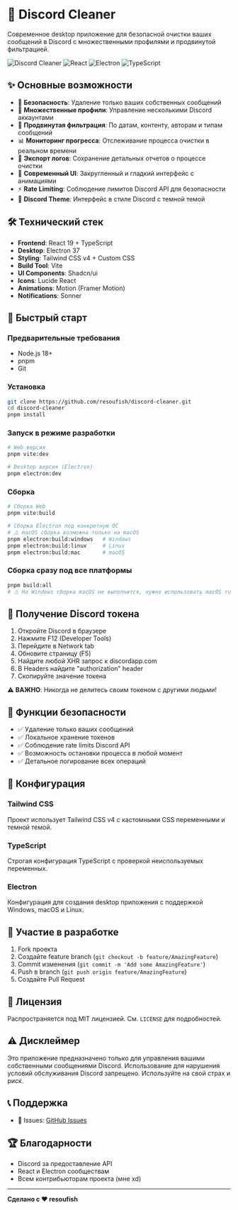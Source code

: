 # 🚀 Discord Cleaner

Современное desktop приложение для безопасной очистки ваших сообщений в Discord с множественными профилями и продвинутой фильтрацией.

![Discord Cleaner](https://img.shields.io/badge/Discord-Cleaner-7289da?style=for-the-badge&logo=discord&logoColor=white)
![React](https://img.shields.io/badge/React-19-61dafb?style=for-the-badge&logo=react&logoColor=white)
![Electron](https://img.shields.io/badge/Electron-37-9feaf9?style=for-the-badge&logo=electron&logoColor=white)
![TypeScript](https://img.shields.io/badge/TypeScript-5-3178c6?style=for-the-badge&logo=typescript&logoColor=white)

## ✨ Основные возможности

- 🔐 **Безопасность**: Удаление только ваших собственных сообщений
- 👥 **Множественные профили**: Управление несколькими Discord аккаунтами
- 🎯 **Продвинутая фильтрация**: По датам, контенту, авторам и типам сообщений
- 📊 **Мониторинг прогресса**: Отслеживание процесса очистки в реальном времени
- 💾 **Экспорт логов**: Сохранение детальных отчетов о процессе очистки
- 🌟 **Современный UI**: Закругленный и гладкий интерфейс с анимациями
- ⚡ **Rate Limiting**: Соблюдение лимитов Discord API для безопасности
- 🎨 **Discord Theme**: Интерфейс в стиле Discord с темной темой

## 🛠️ Технический стек

- **Frontend**: React 19 + TypeScript
- **Desktop**: Electron 37
- **Styling**: Tailwind CSS v4 + Custom CSS
- **Build Tool**: Vite
- **UI Components**: Shadcn/ui
- **Icons**: Lucide React
- **Animations**: Motion (Framer Motion)
- **Notifications**: Sonner

## 🚀 Быстрый старт

### Предварительные требования

- Node.js 18+ 
- pnpm
- Git

### Установка

```bash
git clone https://github.com/resoufish/discord-cleaner.git
cd discord-cleaner
pnpm install
````

### Запуск в режиме разработки

```bash
# Web версия
pnpm vite:dev

# Desktop версия (Electron)
pnpm electron:dev
```

### Сборка

```bash
# Сборка Web
pnpm vite:build

# Сборка Electron под конкретную ОС
# ⚠️ macOS сборка возможна только на macOS
pnpm electron:build:windows   # Windows
pnpm electron:build:linux     # Linux
pnpm electron:build:mac       # macOS
```

### Сборка сразу под все платформы

```bash
pnpm build:all
# ⚠️ На Windows сборка macOS не выполнится, нужно использовать macOS runner или CI
```

## 🔐 Получение Discord токена

1. Откройте Discord в браузере
2. Нажмите F12 (Developer Tools)
3. Перейдите в Network tab
4. Обновите страницу (F5)
5. Найдите любой XHR запрос к discordapp.com
6. В Headers найдите "authorization" header
7. Скопируйте значение токена

⚠️ **ВАЖНО**: Никогда не делитесь своим токеном с другими людьми!

## 🎯 Функции безопасности

* ✅ Удаление только ваших сообщений
* ✅ Локальное хранение токенов
* ✅ Соблюдение rate limits Discord API
* ✅ Возможность остановки процесса в любой момент
* ✅ Детальное логирование всех операций

## 🔧 Конфигурация

### Tailwind CSS

Проект использует Tailwind CSS v4 с кастомными CSS переменными и темной темой.

### TypeScript

Строгая конфигурация TypeScript с проверкой неиспользуемых переменных.

### Electron

Конфигурация для создания desktop приложения с поддержкой Windows, macOS и Linux.

## 🤝 Участие в разработке

1. Fork проекта
2. Создайте feature branch (`git checkout -b feature/AmazingFeature`)
3. Commit изменения (`git commit -m 'Add some AmazingFeature'`)
4. Push в branch (`git push origin feature/AmazingFeature`)
5. Создайте Pull Request

## 📝 Лицензия

Распространяется под MIT лицензией. См. `LICENSE` для подробностей.

## ⚠️ Дисклеймер

Это приложение предназначено только для управления вашими собственными сообщениями Discord. Использование для нарушения условий обслуживания Discord запрещено. Используйте на свой страх и риск.

## 📞 Поддержка

* 🐛 Issues: [GitHub Issues](https://github.com/resoufish/discord-cleaner/issues)

## 🏆 Благодарности

* Discord за предоставление API
* React и Electron сообществам
* Всем контрибьюторам проекта (мне xd)

---

**Сделано с ❤️ resoufish**